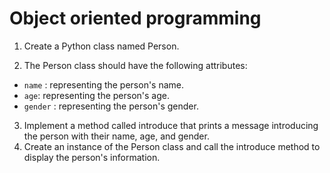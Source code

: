 # Object oriented programming
1. Create a Python class named Person.

2. The Person class should have the following attributes:
   
- `name` : representing the person's name.
- `age`: representing the person's age.
- `gender` : representing the person's gender.

3. Implement a method called introduce that prints a message introducing the person with their name, age, and gender.
4. Create an instance of the Person class and call the introduce method to display the person's information.
